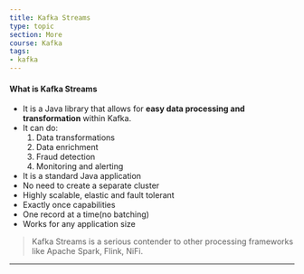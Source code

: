 ```yaml
---
title: Kafka Streams
type: topic
section: More
course: Kafka
tags:
- kafka
---
```

#### What is Kafka Streams
- It is a Java library that allows for **easy data processing and transformation** within Kafka.
- It can do:
    1. Data transformations
    2. Data enrichment
    3. Fraud detection
    4. Monitoring and alerting
- It is a standard Java application
- No need to create a separate cluster
- Highly scalable, elastic and fault tolerant
- Exactly once capabilities
- One record at a time(no batching)
- Works for any application size

> Kafka Streams is a serious contender to other processing frameworks like Apache Spark, Flink, NiFi.










---